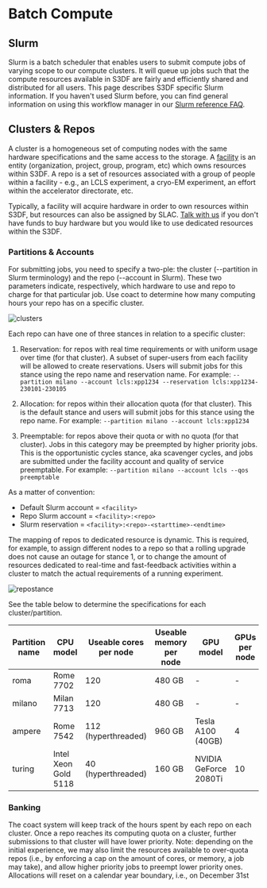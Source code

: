 # Batch Compute

## Slurm

Slurm is a batch scheduler that enables users to submit compute jobs
of varying scope to our compute clusters. It will queue up jobs such
that the compute resources available in S3DF are fairly and
efficiently shared and distributed for all users. This page describes
S3DF specific Slurm information. If you haven't used Slurm before, you
can find general information on using this workflow manager in our
[Slurm reference FAQ](reference.md#slurm-daq).

## Clusters & Repos

A cluster is a homogeneous set of computing nodes with the same
hardware specifications and the same access to the storage. A
[facility](contact-us.md#facpoc) is an entity (organization, project,
group, program, etc) which owns resources within S3DF. A repo is a set
of resources associated with a group of people within a facility -
e.g., an LCLS experiment, a cryo-EM experiment, an effort within the
accelerator directorate, etc.

Typically, a facility will acquire hardware in order to own resources
within S3DF, but resources can also be assigned by SLAC. [Talk with
us](contact-us.md) if you don't have funds to buy hardware but you
would like to use dedicated resources within the S3DF.

### Partitions & Accounts

For submitting jobs, you need to specify a two-ple: the cluster
(--partition in Slurm terminology) and the repo (--account in
Slurm). These two parameters indicate, respectively, which hardware to
use and repo to charge for that particular job. Use coact to determine
how many computing hours your repo has on a specific cluster.

![clusters](assets/s3df-slurm-clusters.png)

Each repo can have one of three stances in relation to a specific
cluster:

1. Reservation: for repos with real time requirements or with
  uniform usage over time (for that cluster). A subset of super-users
  from each facility will be allowed to create reservations. Users
  will submit jobs for this stance using the repo name and reservation
  name. For example:
  `--partition milano --account lcls:xpp1234 --reservation lcls:xpp1234-230101-230105`

2. Allocation: for repos within their allocation quota (for
  that cluster). This is the default stance and users will submit jobs
  for this stance using the repo name. For example:
  `--partition milano --account lcls:xpp1234`

3. Preemptable: for repos above their quota or with no quota (for
  that cluster). Jobs in this category may be preempted by higher
  priority jobs. This is the opportunistic cycles stance, aka
  scavenger cycles, and jobs are submitted under the facility account
  and quality of service preemptable. For example:
  `--partition milano --account lcls --qos preemptable`

As a matter of convention:

- Default Slurm account = `<facility>`
- Repo Slurm account = `<facility>:<repo>`
- Slurm reservation = `<facility>:<repo>-<starttime>-<endtime>`


The mapping of repos to dedicated resource is dynamic. This is
required, for example, to assign different nodes to a repo so that a
rolling upgrade does not cause an outage for stance 1, or to change
the amount of resources dedicated to real-time and fast-feedback
activities within a cluster to match the actual requirements of a
running experiment.

![repostance](assets/s3df-slurm-repostance.png)



See the table below to determine the specifications for each
cluster/partition.

| Partition name | CPU model | Useable cores per node | Useable memory per node | GPU model | GPUs per node | Local scratch | Number of nodes |
| --- | --- | --- | --- | --- | --- | --- | --- |
| roma | Rome 7702 | 120 | 480 GB | - | - | 300 GB | 124 |
| milano | Milan 7713 | 120 | 480 GB | - | - | 300 GB | 136 |
| ampere | Rome 7542 | 112 (hyperthreaded) | 960 GB | Tesla A100 (40GB) | 4 | 14 TB | 38 |
| turing | Intel Xeon Gold 5118 | 40 (hyperthreaded) | 160 GB | NVIDIA GeForce 2080Ti | 10 | 300 GB | 27 |


### Banking

The coact system will keep track of the hours spent by each repo on
each cluster. Once a repo reaches its computing quota on a cluster,
further submissions to that cluster will have lower priority. Note:
depending on the initial experience, we may also limit the resources
available to over-quota repos (i.e., by enforcing a cap on the amount
of cores, or memory, a job may take), and allow higher priority jobs
to preempt lower priority ones. Allocations will reset on a calendar
year boundary, i.e., on December 31st

